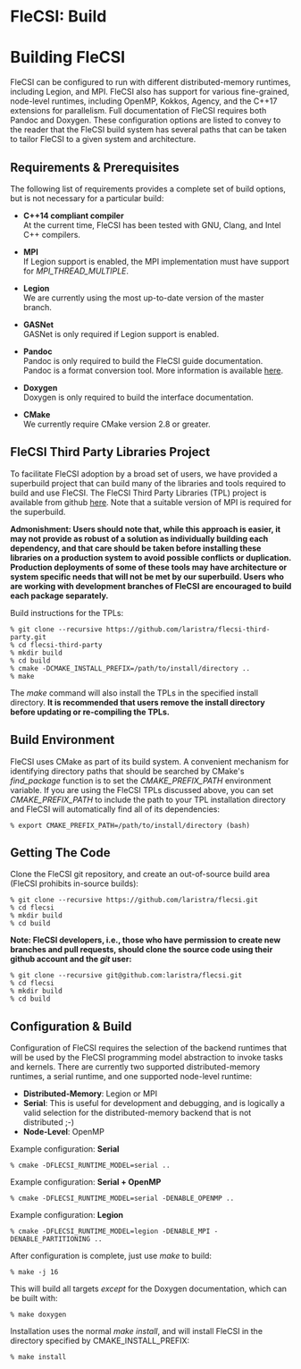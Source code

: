 # FleCSI: Build
<!--
  The above header ("FleCSI: Build") is required for Doxygen to
  correctly name the auto-generated page. It is ignored in the FleCSI
  guide documentation.
-->

<!-- CINCHDOC DOCUMENT(User Guide) SECTION(Build) -->

# Building FleCSI

FleCSI can be configured to run with different distributed-memory
runtimes, including Legion, and MPI. FleCSI also has support for various
fine-grained, node-level runtimes, including OpenMP, Kokkos, Agency, and
the C++17 extensions for parallelism.  Full documentation of FleCSI
requires both Pandoc and Doxygen. These configuration options are listed
to convey to the reader that the FleCSI build system has several paths
that can be taken to tailor FleCSI to a given system and architecture.

## Requirements & Prerequisites

The following list of requirements provides a complete set of build
options, but is not necessary for a particular build:

* **C++14 compliant compiler**<br>
  At the current time, FleCSI has been tested with GNU, Clang, and Intel
  C++ compilers.

* **MPI**<br>
  If Legion support is enabled, the MPI implementation must have support
  for *MPI_THREAD_MULTIPLE*.

* **Legion**<br>
  We are currently using the most up-to-date version of the master
  branch.

* **GASNet**<br>
  GASNet is only required if Legion support is enabled.

* **Pandoc**<br>
  Pandoc is only required to build the FleCSI guide documentation.
  Pandoc is a format conversion tool. More information is available
  [here](http://pandoc.org).

* **Doxygen**<br>
  Doxygen is only required to build the interface documentation.

* **CMake**<br>
  We currently require CMake version 2.8 or greater.

## FleCSI Third Party Libraries Project

To facilitate FleCSI adoption by a broad set of users, we have provided
a superbuild project that can build many of the libraries and tools
required to build and use FleCSI. The FleCSI Third Party Libraries (TPL)
project is available from github
[here](https://github.com/laristra/flecsi-third-party). Note that a
suitable version of MPI is required for the superbuild.

**Admonishment: Users should note that, while this approach is easier,
it may not provide as robust of a solution as individually building each
dependency, and that care should be taken before installing these
libraries on a production system to avoid possible conflicts or
duplication. Production deployments of some of these tools may have
architecture or system specific needs that will not be met by our
superbuild. Users who are working with development branches of FleCSI
are encouraged to build each package separately.**

Build instructions for the TPLs:
```
% git clone --recursive https://github.com/laristra/flecsi-third-party.git
% cd flecsi-third-party
% mkdir build
% cd build
% cmake -DCMAKE_INSTALL_PREFIX=/path/to/install/directory ..
% make
```
The *make* command will also install the TPLs in the specified install
directory. **It is recommended that users remove the install directory
before updating or re-compiling the TPLs.**

## Build Environment

FleCSI uses CMake as part of its build system. A convenient mechanism
for identifying directory paths that should be searched by CMake's
*find_package* function is to set the *CMAKE_PREFIX_PATH* environment
variable. If you are using the FleCSI TPLs discussed above, you can set
*CMAKE_PREFIX_PATH* to include the path to your TPL installation
directory and FleCSI will automatically find all of its dependencies:
```
% export CMAKE_PREFIX_PATH=/path/to/install/directory (bash)
```

## Getting The Code

Clone the FleCSI git repository, and create an out-of-source build area
(FleCSI prohibits in-source builds):
```
% git clone --recursive https://github.com/laristra/flecsi.git
% cd flecsi
% mkdir build
% cd build
```
**Note: FleCSI developers, i.e., those who have permission to create
new branches and pull requests, should clone the source code using their
github account and the *git* user:**
```
% git clone --recursive git@github.com:laristra/flecsi.git
% cd flecsi
% mkdir build
% cd build
```

## Configuration & Build

Configuration of FleCSI requires the selection of the backend runtimes
that will be used by the FleCSI programming model abstraction to invoke
tasks and kernels. There are currently two supported distributed-memory
runtimes, a serial runtime, and one supported node-level runtime:

* **Distributed-Memory**: Legion or MPI
* **Serial**: This is useful for development and debugging, and is
  logically a valid selection for the distributed-memory backend that is
  not distributed ;-)
* **Node-Level**: OpenMP

Example configuration: **Serial**
```
% cmake -DFLECSI_RUNTIME_MODEL=serial ..
```
Example configuration: **Serial + OpenMP**
```
% cmake -DFLECSI_RUNTIME_MODEL=serial -DENABLE_OPENMP ..
```
Example configuration: **Legion**
```
% cmake -DFLECSI_RUNTIME_MODEL=legion -DENABLE_MPI -DENABLE_PARTITIONING ..
```
After configuration is complete, just use *make* to build:
```
% make -j 16
```
This will build all targets *except* for the Doxygen documentation, which
can be built with:
```
% make doxygen
```
Installation uses the normal *make install*, and will install FleCSI in
the directory specified by CMAKE_INSTALL_PREFIX:
```
% make install
```

<!-- vim: set tabstop=2 shiftwidth=2 expandtab fo=cqt tw=72 : -->
